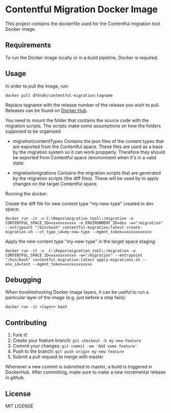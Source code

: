 # Contentful Migration Docker Image

This project contains the dockerfile used for the Contentful migration tool Docker image.

## Requirements

To run the Docker image locally or in a build pipeline, Docker is required.

## Usage

In order to pull the image, run:

```
docker pull dfdsdk/contentful-migration:tagname
```
Replace tagname with the release number of the release you wish to pull.
Releases can be found on [Docker Hub](https://hub.docker.com/r/dfdsdk/contentful-migration/tags).


You need to mount the folder that contains the source code with the migration scripts. 
The scripts make some assumptions on how the folders supposed to be organized:

* migration\contentTypes 
Contains the json files of the content types that are exported from the Contentful space. These files are used as a base by the migration system so it can work propperly. Therefore they should be exported from Contentful space /environment when it's in a valid state.

* migration\migrations
Contains the migration scripts that are generated by the migration scripts (the diff files). These will be used by to apply changes on the target Contentful space.

Running the docker:

Create the diff file for new content type "my-new-type" created in dev space:
```
docker run -it -v C:\Repos\migration_tool\:/migration -e CONTENTFUL_SPACE_ID=xxxxxxxxxxx -e ENVIRONMENT_ID=dev -w="/migration" --entrypoint "/bin/bash" contentful-migration:latest create-migration.sh --ct_type_id=my-new-type --mgmnt_token=xxxxxxxxxxxx
```

Apply the new content type "my-new-type" in the target space staging:
```
docker run -it -v  C:\Repos\migration_tool\:/migration -e CONTENTFUL_SPACE_ID=xxxxxxxxxxx -w="/migration" --entrypoint "/bin/bash" contentful-migration:latest apply-migrations.sh --env_id=test --mgmnt_token=xxxxxxxxxxxx
```
## Debugging

When troubleshooting Docker image layers, it can be useful to run a particular layer of the image (e.g. just before a step fails):

```console
docker run -it <layer> bash
```

## Contributing

1. Fork it!
2. Create your feature branch: `git checkout -b my-new-feature`
3. Commit your changes: `git commit -am 'Add some feature'`
4. Push to the branch: `git push origin my-new-feature`
5. Submit a pull request to merge with master

Whenever a new commit is submitted to master, a build is triggered in DockerHub.
After committing, make sure to make a new incremental release in github.

## License

MIT LICENSE
